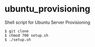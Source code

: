 # ubuntu_provisioning
Shell script for Ubuntu Server Provisioning


```
$ git clone 
$ chmod 700 setup.sh
$ ./setup.sh
```
